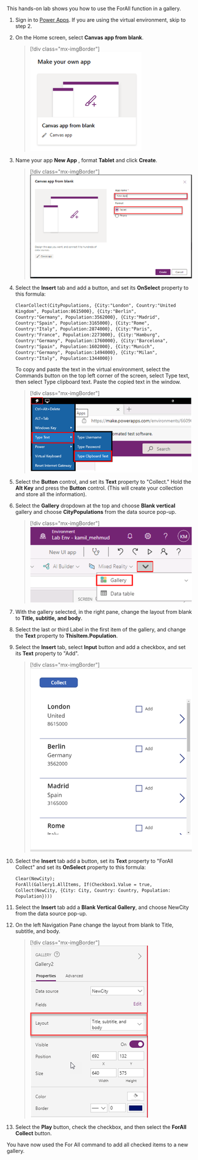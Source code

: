 This hands-on lab shows you how to use the ForAll function in a gallery. 

1.  Sign in to [Power Apps](https://make.powerapps.com/?azure-portal=true). If you are using the virtual environment, skip to step 2.
  
1.  On the Home screen, select **Canvas app from blank**.

	> [!div class="mx-imgBorder"]
	> [![Screenshot of the Canvas app from blank feature.](../media/exercise-1.png)](../media/exercise-1.png#lightbox)

1.	Name your app **New App** , format **Tablet** and click **Create**.
	
	> [!div class="mx-imgBorder"]
	> [![Screenshot of the new app named New UI App with Create button.](../media/exercise-2.png)](../media/exercise-2.png#lightbox)

1. Select the **Insert** tab and add a button, and set its **OnSelect** property to this formula:

	```powerappsfl
	ClearCollect(CityPopulations, {City:"London", Country:"United
	Kingdom", Population:8615000}, {City:"Berlin",
	Country:"Germany", Population:3562000}, {City:"Madrid",
	Country:"Spain", Population:3165000}, {City:"Rome",
	Country:"Italy", Population:2874000}, {City:"Paris",
	Country:"France", Population:2273000}, {City:"Hamburg",
	Country:"Germany", Population:1760000}, {City:"Barcelona",
	Country:"Spain", Population:1602000}, {City:"Munich",
	Country:"Germany", Population:1494000}, {City:"Milan",
	Country:"Italy", Population:1344000})
	```

    To copy and paste the text in the virtual environment, select the Commands button on the top left corner of the screen, select Type text, then select Type clipboard text. Paste the copied text in the window.

    > [!div class="mx-imgBorder"]
	> [![Screenshot of the command button selected and the type text button highlighted.](../media/copy-instructions.png)](../media/copy-instructions.png#lightbox)

1.  Select the **Button** control, and set its **Text** property to "Collect." Hold the **Alt Key** and press the **Button** control.
(This will create your collection and store all the information).

1.  Select the **Gallery** dropdown at the top and choose **Blank vertical** gallery and choose **CityPopulations** from the data source pop-up.
    
    > [!div class="mx-imgBorder"]
	> [![Screenshot of the more options selected and the gallery button highlighted.](../media/gallery.png)](../media/gallery.png#lightbox)

1.  With the gallery selected, in the right pane, change the layout from blank to **Title, subtitle, and body**.

1.  Select the last or third Label in the first item of the gallery, and change the **Text** property to
    **ThisItem.Population**.

1. Select the **Insert** tab, select **Input** button and add a checkbox, and set its **Text** property to "Add".

	> [!div class="mx-imgBorder"]
	> [![Screenshot of the Canvas app with Gallery, Collect button and checkbox.](../media/4a-exercise-forall-collection-checkbox.png)](../media/4a-exercise-forall-collection-checkbox.png#lightbox)

1. Select the **Insert** tab add a button, set its **Text** property to "ForAll Collect" and set its **OnSelect** property to this formula:

	```powerappsfl
	Clear(NewCity);
	ForAll(Gallery1.AllItems, If(Checkbox1.Value = true, Collect(NewCity, {City: City, Country: Country, Population: Population})))
	```			

1. Select the **Insert** tab add a **Blank Vertical Gallery**, and choose NewCity from the data source pop-up.

1. On the left Navigation Pane change the layout from blank to Title, subtitle, and body.

	> [!div class="mx-imgBorder"]
	> [![Screenshot of properties with layout field and title, subtitle, and body dropdown.](../media/4a-exercise-forall-collection-change-gallery-type.png)](../media/4a-exercise-forall-collection-change-gallery-type.png#lightbox)

1. Select the **Play** button, check the checkbox, and then select the **ForAll Collect** button.

You have now used the For All command to add all checked items to a new gallery.